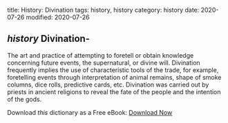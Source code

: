 title: History: Divination
tags: history, history
category: history
date: 2020-07-26
modified: 2020-07-26

## _history_  Divination-
The art and practice of attempting to foretell or
obtain knowledge concerning future events, the supernatural, or divine
will.   Divination frequently implies the use of characteristic
  tools of the trade,   for example, foretelling events through
interpretation of animal remains, shape of smoke columns, dice rolls,
predictive cards, etc.   Divination was carried out by priests in
ancient religions to reveal the fate of the people and the intention
of the gods.


Download *this* dictionary as a Free eBook: [Download Now]({static}static/CairnsHistoryDictionary.pdf)

